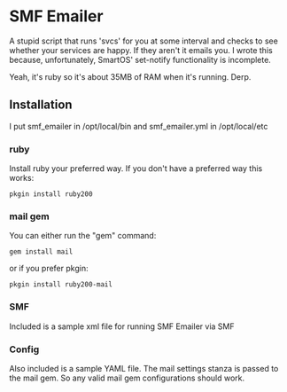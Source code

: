 # SMF Emailer

A stupid script that runs 'svcs' for you at some interval and checks to see whether your services are happy.  If they aren't it emails you.  I wrote this because, unfortunately, SmartOS' set-notify functionality is incomplete.

Yeah, it's ruby so it's about 35MB of RAM when it's running.  Derp.

## Installation

I put smf_emailer in /opt/local/bin and smf_emailer.yml in /opt/local/etc

### ruby
Install ruby your preferred way.  If you don't have a preferred way this works:

```
pkgin install ruby200
```

### mail gem
You can either run the "gem" command:

```
gem install mail
```

or if you prefer pkgin:

```
pkgin install ruby200-mail
```

### SMF
Included is a sample xml file for running SMF Emailer via SMF

### Config
Also included is a sample YAML file.  The mail settings stanza is passed to the mail gem.  So any valid mail gem configurations should work.

